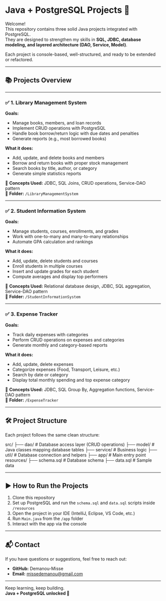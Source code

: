 # Java + PostgreSQL Projects 💾

Welcome!  
This repository contains three solid Java projects integrated with PostgreSQL.  
They are designed to strengthen my skills in **SQL, JDBC, database modeling, and layered architecture (DAO, Service, Model)**.

Each project is console-based, well-structured, and ready to be extended or refactored.

---

## 📚 Projects Overview

---

### ✅ 1. Library Management System
**Goals:**
- Manage books, members, and loan records  
- Implement CRUD operations with PostgreSQL  
- Handle book borrow/return logic with due dates and penalties  
- Generate reports (e.g., most borrowed books)  

**What it does:**
- Add, update, and delete books and members  
- Borrow and return books with proper stock management  
- Search books by title, author, or category  
- Generate simple statistics reports  

📌 **Concepts Used:** JDBC, SQL Joins, CRUD operations, Service-DAO pattern  
📂 **Folder:** `/LibraryManagementSystem`

---

### ✅ 2. Student Information System
**Goals:**
- Manage students, courses, enrollments, and grades  
- Work with one-to-many and many-to-many relationships  
- Automate GPA calculation and rankings  

**What it does:**
- Add, update, delete students and courses  
- Enroll students in multiple courses  
- Insert and update grades for each student  
- Compute averages and display top performers  

📌 **Concepts Used:** Relational database design, JDBC, SQL aggregation, Service-DAO pattern  
📂 **Folder:** `/StudentInformationSystem`

---

### ✅ 3. Expense Tracker
**Goals:**
- Track daily expenses with categories  
- Perform CRUD operations on expenses and categories  
- Generate monthly and category-based reports  

**What it does:**
- Add, update, delete expenses  
- Categorize expenses (Food, Transport, Leisure, etc.)  
- Search by date or category  
- Display total monthly spending and top expense category  

📌 **Concepts Used:** JDBC, SQL Group By, Aggregation functions, Service-DAO pattern  
📂 **Folder:** `/ExpenseTracker`

---

## 🛠️ Project Structure
Each project follows the same clean structure:  

src/
├── dao/ # Database access layer (CRUD operations)
├── model/ # Java classes mapping database tables
├── service/ # Business logic
├── util/ # Database connection and helpers
├── app/ # Main entry point
resources/
├── schema.sql # Database schema
├── data.sql # Sample data


---

## ▶️ How to Run the Projects
1. Clone this repository  
2. Set up PostgreSQL and run the `schema.sql` and `data.sql` scripts inside `/resources`  
3. Open the project in your IDE (IntelliJ, Eclipse, VS Code, etc.)  
4. Run `Main.java` from the `/app` folder  
5. Interact with the app via the console  

---

## 📬 Contact
If you have questions or suggestions, feel free to reach out:

- **GitHub:** Demanou-Misse  
- **Email:** missedemanou@gmail.com  

---

Keep learning, keep building.  
**Java + PostgreSQL unlocked 🚀**

